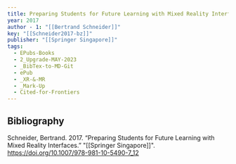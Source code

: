 ```yaml
---
title: Preparing Students for Future Learning with Mixed Reality Interfaces
year: 2017
author - 1: "[[Bertrand Schneider]]"
key: "[[Schneider2017-bz]]"
publisher: "[[Springer Singapore]]"
tags:
  - EPubs-Books
  - 2_Upgrade-MAY-2023
  - _BibTex-to-MD-Git
  - ePub
  - _XR-&-MR
  - _Mark-Up
  - Cited-for-Frontiers
---
```


## Bibliography
Schneider, Bertrand. 2017. “Preparing Students for Future Learning with Mixed Reality Interfaces.” "[[Springer Singapore]]". https://doi.org/10.1007/978-981-10-5490-7_12